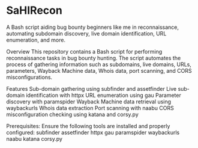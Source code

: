 # SaHIRecon
A Bash script aiding bug bounty beginners like me in reconnaissance, automating subdomain discovery, live domain identification, URL enumeration, and more.

Overview
This repository contains a Bash script for performing reconnaissance tasks in bug bounty hunting. The script automates the process of gathering information such as subdomains, live domains, URLs, parameters, Wayback Machine data, Whois data, port scanning, and CORS misconfigurations.

Features
Sub-domain gathering using subfinder and assetfinder
Live sub-domain identification with httpx
URL enumeration using gau
Parameter discovery with paramspider
Wayback Machine data retrieval using waybackurls
Whois data extraction
Port scanning with naabu
CORS misconfiguration checking using katana and corsy.py

Prerequisites:
Ensure the following tools are installed and properly configured:
subfinder
assetfinder
httpx
gau
paramspider
waybackurls
naabu
katana
corsy.py
